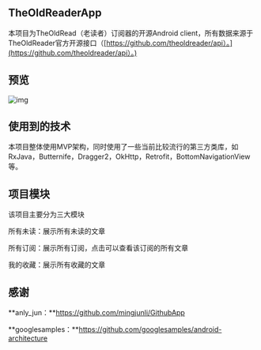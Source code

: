 ## TheOldReaderApp

本项目为TheOldRead（老读者）订阅器的开源Android client，所有数据来源于TheOldReader官方开源接口（[https://github.com/theoldreader/api）。](https://github.com/theoldreader/api）。)

## 预览



![img](image/preview.gif)



## 使用到的技术

本项目整体使用MVP架构，同时使用了一些当前比较流行的第三方类库，如RxJava，Butternife，Dragger2，OkHttp，Retrofit，BottomNavigationView等。



## 项目模块

该项目主要分为三大模块

所有未读：展示所有未读的文章

所有订阅：展示所有订阅，点击可以查看该订阅的所有文章

我的收藏：展示所有收藏的文章



## 感谢

**anly_jun：**https://github.com/mingjunli/GithubApp

**googlesamples：**https://github.com/googlesamples/android-architecture





